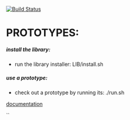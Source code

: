 
[![Build Status](https://travis-ci.org/brownman/prototypes.svg?branch=develop)](https://travis-ci.org/brownman/prototypes)
  
  
PROTOTYPES:
===

##### install the library:
- run the library installer: LIB/install.sh

##### use a prototype:
- check out a prototype by running its: ./run.sh 

[documentation]( http://brownman.github.io/do_for_others_first_gitbook/my_products/README.html )


``
